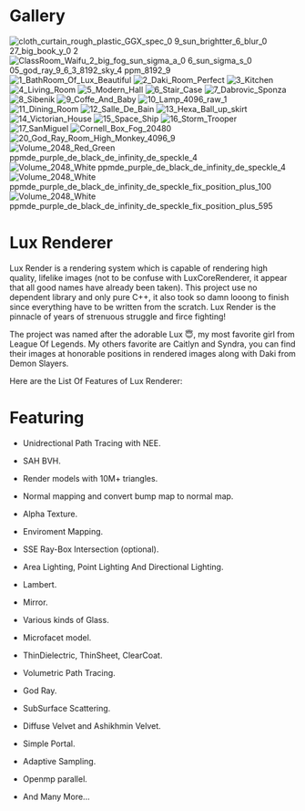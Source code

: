 
# Gallery
![cloth_curtain_rough_plastic_GGX_spec_0 9_sun_brightter_6_blur_0 27_big_book_y_0 2](https://user-images.githubusercontent.com/93391908/175318885-6ecec9fb-33dc-495a-a8ed-93ebffdbd84a.png)
![ClassRoom_Waifu_2_big_fog_sun_sigma_a_0 6_sun_sigma_s_0 05_god_ray_9_6_3_8192_sky_4 ppm_8192_9](https://user-images.githubusercontent.com/93391908/178229793-0ae6dff3-ed11-4e80-9cef-d255af5c2f54.png)
![1_BathRoom_Of_Lux_Beautiful](https://user-images.githubusercontent.com/93391908/139697925-6aff1fc2-f7be-40db-8094-2f34e8012153.png)
![2_Daki_Room_Perfect](https://user-images.githubusercontent.com/93391908/139697946-10ce7605-184f-4e3c-bd74-d96c0892d9b3.png)
![3_Kitchen](https://user-images.githubusercontent.com/93391908/139697958-f27cada7-e722-49c3-982f-f525519627ab.png)
![4_Living_Room](https://user-images.githubusercontent.com/93391908/139697968-1b58c9a8-23c6-4f05-8c17-98462f113527.png)
![5_Modern_Hall](https://user-images.githubusercontent.com/93391908/139697972-f1f8aa43-1026-49f7-972c-a131d47af297.png)
![6_Stair_Case](https://user-images.githubusercontent.com/93391908/139697984-98a2a036-d54d-49ee-8715-0a7a65f7553e.png)
![7_Dabrovic_Sponza](https://user-images.githubusercontent.com/93391908/139698000-bb29be2b-0523-4322-afca-bc40d7801eca.png)
![8_Sibenik](https://user-images.githubusercontent.com/93391908/139698009-d04cb3ef-7493-4888-8715-a1aa5f3df962.png)
![9_Coffe_And_Baby](https://user-images.githubusercontent.com/93391908/139698025-478f8e72-e3e1-43b1-a636-83a6a5aa9ff5.png)
![10_Lamp_4096_raw_1](https://user-images.githubusercontent.com/93391908/159626448-62a35c1c-8b90-426c-bbe2-e4870b5d2778.png)
![11_Dining_Room](https://user-images.githubusercontent.com/93391908/139698049-10be903b-7828-4c18-90a7-07caba9cea44.png)
![12_Salle_De_Bain](https://user-images.githubusercontent.com/93391908/139698060-f25551d2-b31d-4f02-94ed-b7a2bee77156.png)
![13_Hexa_Ball_up_skirt](https://user-images.githubusercontent.com/93391908/139698075-e4ad551a-615c-437d-b517-1f20374e1db8.png)
![14_Victorian_House](https://user-images.githubusercontent.com/93391908/139698085-6b07ca18-b1ce-4986-b668-f18949145606.png)
![15_Space_Ship](https://user-images.githubusercontent.com/93391908/139698089-7443c196-459c-4e95-a1d1-fc44d97ca02d.png)
![16_Storm_Trooper](https://user-images.githubusercontent.com/93391908/139698105-9e204194-5513-4295-b994-f710a48b7de9.png)
![17_SanMiguel](https://user-images.githubusercontent.com/93391908/139698111-c70cb423-5ea7-49b9-a7fc-4c6bcb24cdf3.png)
![Cornell_Box_Fog_20480](https://user-images.githubusercontent.com/93391908/178015603-377bb657-fdf8-4f1d-8968-94acf73b0f5e.png)
![20_God_Ray_Room_High_Monkey_4096_9](https://user-images.githubusercontent.com/93391908/163350301-7e3dd60a-8b77-4887-b3f9-68284f5030fb.png)
![Volume_2048_Red_Green ppmde_purple_de_black_de_infinity_de_speckle_4](https://user-images.githubusercontent.com/93391908/177694785-e0c2b6b8-3822-48f3-bfc5-bbe8c0483473.png)
![Volume_2048_White ppmde_purple_de_black_de_infinity_de_speckle_4](https://user-images.githubusercontent.com/93391908/177694793-78a4c7d7-e2a4-424c-bf50-935dd9965df5.png)
![Volume_2048_White ppmde_purple_de_black_de_infinity_de_speckle_fix_position_plus_100](https://user-images.githubusercontent.com/93391908/177918491-a56384a9-5b74-496a-93a4-2fcfa3828297.png)
![Volume_2048_White ppmde_purple_de_black_de_infinity_de_speckle_fix_position_plus_595](https://user-images.githubusercontent.com/93391908/177919523-01855f50-ff67-4a89-af5a-dfbd6aa98d3c.png)

# Lux Renderer
Lux Render is a rendering system which is capable of rendering high quality, lifelike images (not to be confuse with LuxCoreRenderer, it appear that all good names have already been taken). This project use no dependent library and only pure C++, it also took so damn looong to finish since everything have to be written from the scratch. Lux Render is the pinnacle of years of strenuous struggle and firce fighting!

The project was named after the adorable Lux :innocent:, my most favorite girl from League Of Legends. My others favorite are Caitlyn and Syndra, you can find their images at honorable positions in rendered images along with Daki from Demon Slayers.

Here are the List Of Features of Lux Renderer:  

# Featuring

- Unidrectional Path Tracing with NEE. 

- SAH BVH. 

- Render models with 10M+ triangles.

- Normal mapping and convert bump map to normal map. 

- Alpha Texture. 

- Enviroment Mapping.

- SSE Ray-Box Intersection (optional). 

- Area Lighting, Point Lighting And Directional Lighting.

- Lambert.

- Mirror.

- Various kinds of Glass.

- Microfacet model. 

- ThinDielectric, ThinSheet, ClearCoat.

- Volumetric Path Tracing.

- God Ray. 

- SubSurface Scattering.

- Diffuse Velvet and Ashikhmin Velvet.

- Simple Portal.

- Adaptive Sampling.

- Openmp parallel. 

- And Many More...



